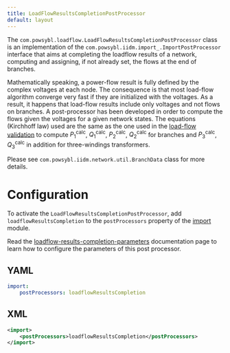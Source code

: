 ```yaml
---
title: LoadFlowResultsCompletionPostProcessor
default: layout
---
```


The `com.powsybl.loadflow.LoadFlowResultsCompletionPostProcessor` class is an implementation of the `com.powsybl.iidm.import_.ImportPostProcessor`
interface that aims at completing the loadflow results of a network, computing and assigning, if not already set, the flows
at the end of branches.

Mathematically speaking, a power-flow result is fully defined by the complex voltages at each node. The consequence is that most load-flow algorithm converge very fast if they are initialized with the voltages. As a result, it happens that load-flow results include only voltages and not flows on branches. A post-processor has been developed in order to compute the flows given the voltages for a given network states. The equations (Kirchhoff law) used are the same as the one used in the [load-flow validation](./docs/loadflow/validation.html) to compute $P_1^{\text{calc}}$, $Q_1^{\text{calc}}$, $P_2^{\text{calc}}$, $Q_2^{\text{calc}}$ for branches and $P_3^{\text{calc}}$, $Q_3^{\text{calc}}$ in addition for three-windings transformers.

Please see `com.powsybl.iidm.network.util.BranchData` class for more details.

# Configuration
To activate the `LoadFlowResultsCompletionPostProcessor`, add `loadflowResultsCompletion` to the `postProcessors`
property of the [import](../../../configuration/modules/import.md) module.

Read the [loadflow-results-completion-parameters](../../../configuration/modules/loadflow-results-completion-parameters.md)
documentation page to learn how to configure the parameters of this post processor.

## YAML
```yaml
import:
    postProcessors: loadflowResultsCompletion
```

## XML
```xml
<import>
    <postProcessors>loadflowResultsCompletion</postProcessors>
</import>
```
